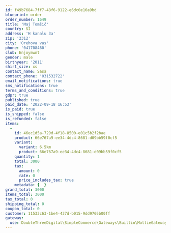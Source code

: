 ```yaml
---
id: f49b7684-7ff7-48f6-9122-e6dc0e16a9bd
blueprint: order
order_number: 1649
title: 'Maj Tomšič'
country: SI
address: 'H kanalu 3a'
zip: '2312'
city: 'Orehova vas'
phone: '041708460'
club: Enjoymwnt
gender: male
birthyear: '2011'
shirt_size: xs
contact_name: Sasa
contact_phone: '031532722'
email_notifications: true
sms_notifications: true
terms_and_conditions: true
gdpr: true
published: true
paid_date: '2022-09-18 16:53'
is_paid: true
is_shipped: false
is_refunded: false
items:
  -
    id: 46ec1d5a-729d-4f18-8500-e01c5b2f2bae
    product: 66e767a9-ee34-4dc4-8681-d09bb59f0cf5
    variant:
      variant: 6.5km
      product: 66e767a9-ee34-4dc4-8681-d09bb59f0cf5
    quantity: 1
    total: 3000
    tax:
      amount: 0
      rate: 0
      price_includes_tax: true
    metadata: {  }
grand_total: 3000
items_total: 3000
tax_total: 0
shipping_total: 0
coupon_total: 0
customer: 11533c63-1be4-437d-b015-9dd9705b00ff
gateway:
  use: DoubleThreeDigital\SimpleCommerce\Gateways\Builtin\MollieGateway
---
```

